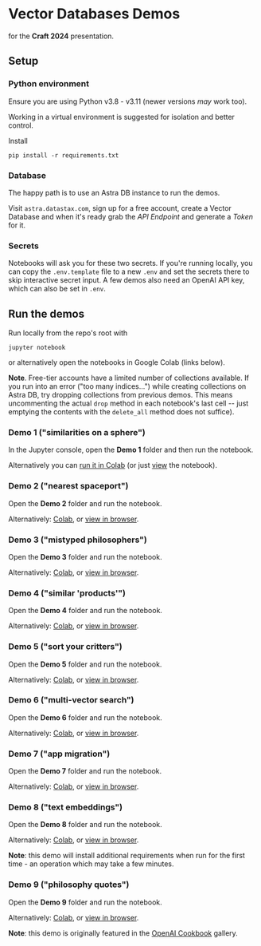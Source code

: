 # Vector Databases Demos

for the **Craft 2024** presentation.

## Setup

### Python environment

Ensure you are using Python v3.8 - v3.11 (newer versions _may_ work too).

Working in a virtual environment is suggested for isolation and better control.

Install

```
pip install -r requirements.txt
```

### Database

The happy path is to use an Astra DB instance to run the demos.

Visit `astra.datastax.com`, sign up for a free account, create a Vector Database
and when it's ready grab the _API Endpoint_ and generate a _Token_ for it.

### Secrets

Notebooks will ask you for these two secrets. If you're running locally, you can
copy the `.env.template` file to a new `.env` and set the secrets there to skip
interactive secret input. A few demos also need an OpenAI API key, which can also
be set in `.env`.

## Run the demos

Run locally from the repo's root with

```
jupyter notebook
```

or alternatively open the notebooks in Google Colab (links below).

**Note**. Free-tier accounts have a limited number of collections available.
If you run into an error ("too many indices...") while creating collections on
Astra DB, try dropping collections from previous demos. This means uncommenting
the actual `drop` method in each notebook's last cell -- just emptying the contents
with the `delete_all` method does not suffice).

### Demo 1 ("similarities on a sphere")

In the Jupyter console, open the **Demo 1** folder and then run the notebook.

Alternatively you can [run it in Colab](https://colab.research.google.com/github/hemidactylus/craft2024_demos/blob/main/demo1_similarities_on_a_sphere/Similarities_on_a_sphere.ipynb) (or just [view](demo1_similarities_on_a_sphere/Similarities_on_a_sphere.ipynb) the notebook).

### Demo 2 ("nearest spaceport")

Open the **Demo 2** folder and run the notebook.

Alternatively: [Colab](https://colab.research.google.com/github/hemidactylus/craft2024_demos/blob/main/demo2_nearest_spaceport/Nearest_spaceport.ipynb), or [view in browser](demo2_nearest_spaceport/Nearest_spaceport.ipynb).

### Demo 3 ("mistyped philosophers")

Open the **Demo 3** folder and run the notebook.

Alternatively: [Colab](https://colab.research.google.com/github/hemidactylus/craft2024_demos/blob/main/demo3_mistyped_philosophers/Mistyped_philosophers.ipynb), or [view in browser](demo3_mistyped_philosophers/Mistyped_philosophers.ipynb).

### Demo 4 ("similar 'products'")

Open the **Demo 4** folder and run the notebook.

Alternatively: [Colab](https://colab.research.google.com/github/hemidactylus/craft2024_demos/blob/main/demo4_similar_products/Similar_products.ipynb), or [view in browser](demo4_similar_products/Similar_products.ipynb).

### Demo 5 ("sort your critters")

Open the **Demo 5** folder and run the notebook.

Alternatively: [Colab](https://colab.research.google.com/github/hemidactylus/craft2024_demos/blob/main/demo6_multi_vectors/Multi_vectors.ipynb), or [view in browser](demo6_multi_vectors/Multi_vectors.ipynb).

### Demo 6 ("multi-vector search")

Open the **Demo 6** folder and run the notebook.

Alternatively: [Colab](https://colab.research.google.com/github/hemidactylus/craft2024_demos/blob/main/demo6_multi_vectors/Multi_vectors.ipynb), or [view in browser](demo6_multi_vectors/Multi_vectors.ipynb).

### Demo 7 ("app migration")

Open the **Demo 7** folder and run the notebook.

Alternatively: [Colab](https://colab.research.google.com/github/hemidactylus/craft2024_demos/blob/main/demo7_app_migration/Migrate_app_Chroma_to_Astra.ipynb), or [view in browser](demo7_app_migration/Migrate_app_Chroma_to_Astra.ipynb).

### Demo 8 ("text embeddings")

Open the **Demo 8** folder and run the notebook.

Alternatively: [Colab](https://colab.research.google.com/github/hemidactylus/craft2024_demos/blob/main/demo8_vector_embeddings/Text_embeddings.ipynb), or [view in browser](demo8_vector_embeddings/Text_embeddings.ipynb).

**Note**: this demo will install additional requirements when run for the first time - an operation which may take a few minutes.

### Demo 9 ("philosophy quotes")

Open the **Demo 9** folder and run the notebook.

Alternatively: [Colab](https://colab.research.google.com/github/hemidactylus/craft2024_demos/blob/main/demo9_RAG_philosophy_quote/Philosophical_Quotes.ipynb), or [view in browser](demo9_RAG_philosophy_quote/Philosophical_Quotes.ipynb).

**Note**: this demo is originally featured in the [OpenAI Cookbook](https://github.com/openai/openai-cookbook/tree/main/examples/vector_databases/cassandra_astradb#rag-with-astra-db-and-cassandra) gallery.
